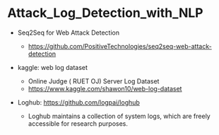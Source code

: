 # Attack_Log_Detection_with_NLP

- Seq2Seq for Web Attack Detection
  - https://github.com/PositiveTechnologies/seq2seq-web-attack-detection
- kaggle: web log dataset
  - Online Judge ( RUET OJ) Server Log Dataset
  - https://www.kaggle.com/shawon10/web-log-dataset

- Loghub: https://github.com/logpai/loghub
  - Loghub maintains a collection of system logs, which are freely accessible for research purposes.
